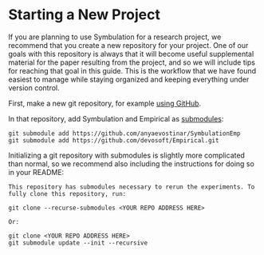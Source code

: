 # Starting a New Project
If you are planning to use Symbulation for a research project, we recommend that you create a new repository for your project. 
One of our goals with this repository is always that it will become useful supplemental material for the paper resulting from the project, and so we will include tips for reaching that goal in this guide.
This is the workflow that we have found easiest to manage while staying organized and keeping everything under version control.

First, make a new git repository, for example [using GitHub](https://docs.github.com/en/get-started/quickstart/create-a-repo).

In that repository, add Symbulation and Empirical as [submodules](https://git-scm.com/book/en/v2/Git-Tools-Submodules):

```
git submodule add https://github.com/anyaevostinar/SymbulationEmp
git submodule add https://github.com/devosoft/Empirical.git
```

Initializing a git repository with submodules is slightly more complicated than normal, so we recommend also including the instructions for doing so in your README:

```
This repository has submodules necessary to rerun the experiments. To fully clone this repository, run:

git clone --recurse-submodules <YOUR REPO ADDRESS HERE>

Or:

git clone <YOUR REPO ADDRESS HERE>
git submodule update --init --recursive
```